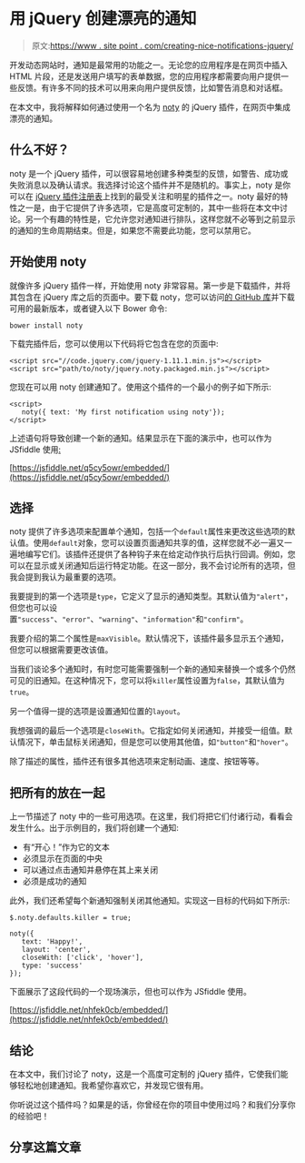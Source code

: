 # 用 jQuery 创建漂亮的通知

> 原文:[https://www . site point . com/creating-nice-notifications-jquery/](https://www.sitepoint.com/creating-nice-notifications-jquery/)

开发动态网站时，通知是最常用的功能之一。无论您的应用程序是在网页中插入 HTML 片段，还是发送用户填写的表单数据，您的应用程序都需要向用户提供一些反馈。有许多不同的技术可以用来向用户提供反馈，比如警告消息和对话框。

在本文中，我将解释如何通过使用一个名为 [noty](http://ned.im/noty/) 的 jQuery 插件，在网页中集成漂亮的通知。

## 什么不好？

noty 是一个 jQuery 插件，可以很容易地创建多种类型的反馈，如警告、成功或失败消息以及确认请求。我选择讨论这个插件并不是随机的。事实上，noty 是你可以在 [jQuery 插件注册表](http://plugins.jquery.com/tag/jquery/)上找到的最受关注和明星的插件之一。noty 最好的特性之一是，由于它提供了许多选项，它是高度可定制的，其中一些将在本文中讨论。另一个有趣的特性是，它允许您对通知进行排队，这样您就不必等到之前显示的通知的生命周期结束。但是，如果您不需要此功能，您可以禁用它。

## 开始使用 noty

就像许多 jQuery 插件一样，开始使用 noty 非常容易。第一步是下载插件，并将其包含在 jQuery 库之后的页面中。要下载 noty，您可以访问[的 GitHub 库](https://github.com/needim/noty)并下载可用的最新版本，或者键入以下 Bower 命令:

```
bower install noty
```

下载完插件后，您可以使用以下代码将它包含在您的页面中:

```
<script src="//code.jquery.com/jquery-1.11.1.min.js"></script>
<script src="path/to/noty/jquery.noty.packaged.min.js"></script>
```

您现在可以用 noty 创建通知了。使用这个插件的一个最小的例子如下所示:

```
<script>
   noty({ text: 'My first notification using noty'});
</script>
```

上述语句将导致创建一个新的通知。结果显示在下面的演示中，也可以作为 JSfiddle 使用[:](https://jsfiddle.net/q5cy5owr/embedded/result/)

[https://jsfiddle.net/q5cy5owr/embedded/](https://jsfiddle.net/q5cy5owr/embedded/)

## 选择

noty 提供了许多选项来配置单个通知，包括一个`default`属性来更改这些选项的默认值。使用`default`对象，您可以设置页面通知共享的值，这样您就不必一遍又一遍地编写它们。该插件还提供了各种钩子来在给定动作执行后执行回调。例如，您可以在显示或关闭通知后运行特定功能。在这一部分，我不会讨论所有的选项，但我会提到我认为最重要的选项。

我要提到的第一个选项是`type`，它定义了显示的通知类型。其默认值为`"alert"`，但您也可以设置`"success"`、`"error"`、`"warning"`、`"information"`和`"confirm"`。

我要介绍的第二个属性是`maxVisible`。默认情况下，该插件最多显示五个通知，但您可以根据需要更改该值。

当我们谈论多个通知时，有时您可能需要强制一个新的通知来替换一个或多个仍然可见的旧通知。在这种情况下，您可以将`killer`属性设置为`false`，其默认值为`true`。

另一个值得一提的选项是设置通知位置的`layout`。

我想强调的最后一个选项是`closeWith`。它指定如何关闭通知，并接受一组值。默认情况下，单击鼠标关闭通知，但是您可以使用其他值，如`"button"`和`"hover"`。

除了描述的属性，插件还有很多其他选项来定制动画、速度、按钮等等。

## 把所有的放在一起

上一节描述了 noty 中的一些可用选项。在这里，我们将把它们付诸行动，看看会发生什么。出于示例目的，我们将创建一个通知:

*   有“开心！”作为它的文本
*   必须显示在页面的中央
*   可以通过点击通知并悬停在其上来关闭
*   必须是成功的通知

此外，我们还希望每个新通知强制关闭其他通知。实现这一目标的代码如下所示:

```
$.noty.defaults.killer = true;

noty({
   text: 'Happy!',
   layout: 'center',
   closeWith: ['click', 'hover'],
   type: 'success'
});
```

下面展示了这段代码的一个现场演示，但也可以作为 JSfiddle 使用。

[https://jsfiddle.net/nhfek0cb/embedded/](https://jsfiddle.net/nhfek0cb/embedded/)

## 结论

在本文中，我们讨论了 noty，这是一个高度可定制的 jQuery 插件，它使我们能够轻松地创建通知。我希望你喜欢它，并发现它很有用。

你听说过这个插件吗？如果是的话，你曾经在你的项目中使用过吗？和我们分享你的经验吧！

## 分享这篇文章